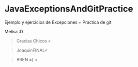 # JavaExceptionsAndGitPractice
Ejemplo y ejercicios de Excepciones + Practica de git


Melisa :D


 > Gracias Chicos <





</Alfredo>











>JoaquinFINAL<


> BREN =) <



